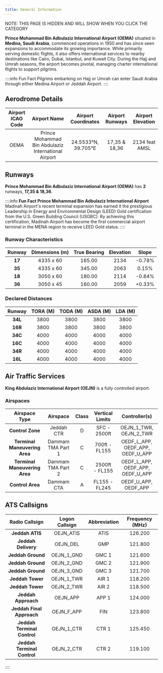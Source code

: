 ```yaml
---
title: General Information
---
```


NOTE: THIS PAGE IS HIDDEN AND WILL SHOW WHEN YOU CLICK THE CATEGORY

**Prince Mohammad Bin Adbulaziz International Airport (OEMA)** situated in **Medina, Saudi Arabia**, commenced operations in 1950 and has since seen expansions to accommodate its growing importance. While primarily serving domestic flights, it also offers international services to nearby destinations like Cairo, Dubai, Istanbul, and Kuwait City. During the Hajj and Umrah seasons, the airport becomes pivotal, managing charter international flights to support pilgrims.

::::info Fun Fact
Pilgrims embarking on Hajj or Umrah can enter Saudi Arabia through either Medina Airport or Jeddah Airport.
::::

## Aerodrome Details

| **Airport ICAO Code** |                    Airport Name                     | Airport Coordinates | Airport Runways | Airport Elevation |
| :-------------------: | :-------------------------------------------------: | :-----------------: | :-------------: | :---------------: |
|         OEMA          | Prince Mohammad Bin Abdulaziz International Airport | 24.5533°N, 39.705°E |  17,35 & 18,36  |  2134 feat AMSL   |

## Runways

**Prince Mohammad Bin Adbulaziz International Airport (OEMA)** has **2** runways, **17,35 & 18,36**.

::::info **Fun Fact**
**Prince Mohammad Bin Adbulaziz International Airport** Madinah Airport's recent terminal expansion has earned it the prestigious Leadership in Energy and Environmental Design (LEED) Gold certification from the U.S. Green Building Council (USGBC). By achieving this certification, Madinah Airport has become the first commercial airport terminal in the MENA region to receive LEED Gold status.
::::

### Runway Characteristics

| Runway | Dimensions (m) | True Bearing | Elevation | Slope  |
| :----: | :------------: | :----------: | :-------: | :----: |
| **17** |   4335 x 60    |    165.00    |   2134    | -0.78% |
| **35** |   4335 x 60    |    345.00    |   2063    | 0.15%  |
| **18** |   3050 x 60    |    180.00    |   2114    | -0.84% |
| **36** |   3050 x 45    |    160.00    |   2059    | +0.33% |

### Declared Distances

| **Runway** | **TORA (M)** | **TODA (M)** | **ASDA (M)** | **LDA (M)** |
| :--------: | :----------: | :----------: | :----------: | :---------: |
|  **34L**   |     3800     |     3800     |     3800     |    3800     |
|  **16R**   |     3800     |     3800     |     3800     |    3800     |
|  **34C**   |     4000     |     4000     |     4000     |    4000     |
|  **16C**   |     4000     |     4000     |     4000     |    4000     |
|  **34R**   |     4000     |     4000     |     4000     |    4000     |
|  **16L**   |     4000     |     4000     |     4000     |    4000     |

## Air Traffic Services

**King Abdulaziz International Airport (OEJN)** is a fully controlled airport.

### Airspaces

|       **Airspace Type**       |   **Airspace**    | **Class** | **Vertical Limits** |        **Controller(s)**         |
| :---------------------------: | :---------------: | :-------: | :-----------------: | :------------------------------: |
|       **Control Zone**        |    Jeddah CTR     |     D     |    SFC - 2500ft     |      OEJN_1_TWR, OEJN_2_TWR      |
| **Terminal Maneuvering Area** | Dammam TMA Part 1 |     C     |    700ft - FL155    | OEDF_L_APP, OEDF_APP, OEDF_U_APP |
| **Terminal Maneuvering Area** | Dammam TMA Part 2 |     C     |   2500ft - FL155    | OEDF_L_APP, OEDF_APP, OEDF_U_APP |
|       **Control Area**        |    Dammam CTA     |     A     |    FL155 - FL245    |       OEDF_U_APP, OEDF_APP       |

## ATS Callsigns

|     **Radio Callsign**      | **Logon Callsign** | **Abbreviation** | **Frequency (MHz)** |
| :-------------------------: | :----------------: | :--------------: | :-----------------: |
|       **Jeddah ATIS**       |     OEJN_ATIS      |       ATIS       |       126.200       |
|     **Jeddah Delivery**     |      OEJN_DEL      |       GMP        |       121.800       |
|      **Jeddah Ground**      |     OEJN_1_GND     |      GMC 1       |       121.600       |
|      **Jeddah Ground**      |     OEJN_2_GND     |      GMC 2       |       121.900       |
|      **Jeddah Ground**      |     OEJN_3_GND     |      GMC 3       |       121.700       |
|      **Jeddah Tower**       |     OEJN_1_TWR     |      AIR 1       |       118.200       |
|      **Jeddah Tower**       |     OEJN_2_TWR     |      AIR 2       |       118.500       |
|     **Jeddah Approach**     |      OEJN_APP      |      APP 1       |       124.000       |
|  **Jeddah Final Approach**  |     OEJN_F_APP     |       FIN        |       123.800       |
| **Jeddah Terminal Control** |     OEJN_1_CTR     |      CTR 1       |       125.450       |
| **Jeddah Terminal Control** |     OEJN_2_CTR     |      CTR 2       |       119.100       |

::::
